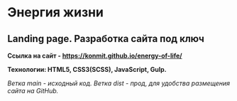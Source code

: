 # Энергия жизни
## Landing page. Разработка сайта под ключ

**Ссылка на сайт - https://konmit.github.io/energy-of-life/**

**Технологии: HTML5, CSS3(SCSS), JavaScript, Gulp.**

_Ветка main - исходный код._
_Ветка dist - прод, для удобства размещения сайта на GitHub._
  
